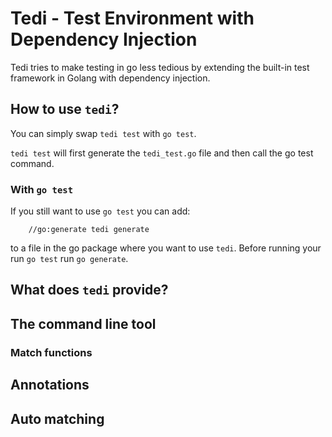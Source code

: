 # Tedi - Test Environment with Dependency Injection

Tedi tries to make testing in go less tedious by extending the built-in test framework in Golang with dependency injection.

## How to use `tedi`?

You can simply swap `tedi test` with `go test`.

`tedi test` will first generate the `tedi_test.go` file and then call the go test command.

### With `go test`

If you still want to use `go test` you can add:

```
    //go:generate tedi generate
```

to a file in the go package where you want to use `tedi`. Before running your run `go test` run `go generate`.

## What does `tedi` provide?



## The command line tool

### Match functions

## Annotations

## Auto matching
